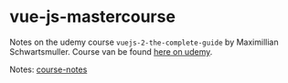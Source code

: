 # vue-js-mastercourse

Notes on the udemy course `vuejs-2-the-complete-guide` by Maximillian Schwartsmuller.
Course van be found [here on udemy](https://www.udemy.com/share/101WAS3@e4EM9CZ1mnozegcpVHsfRpmjCZU6NTlb--VE7mLi5sGY_nJs4QqggSPnT3c3lLWu/).

Notes: [course-notes](./notes/course-notes.md)
